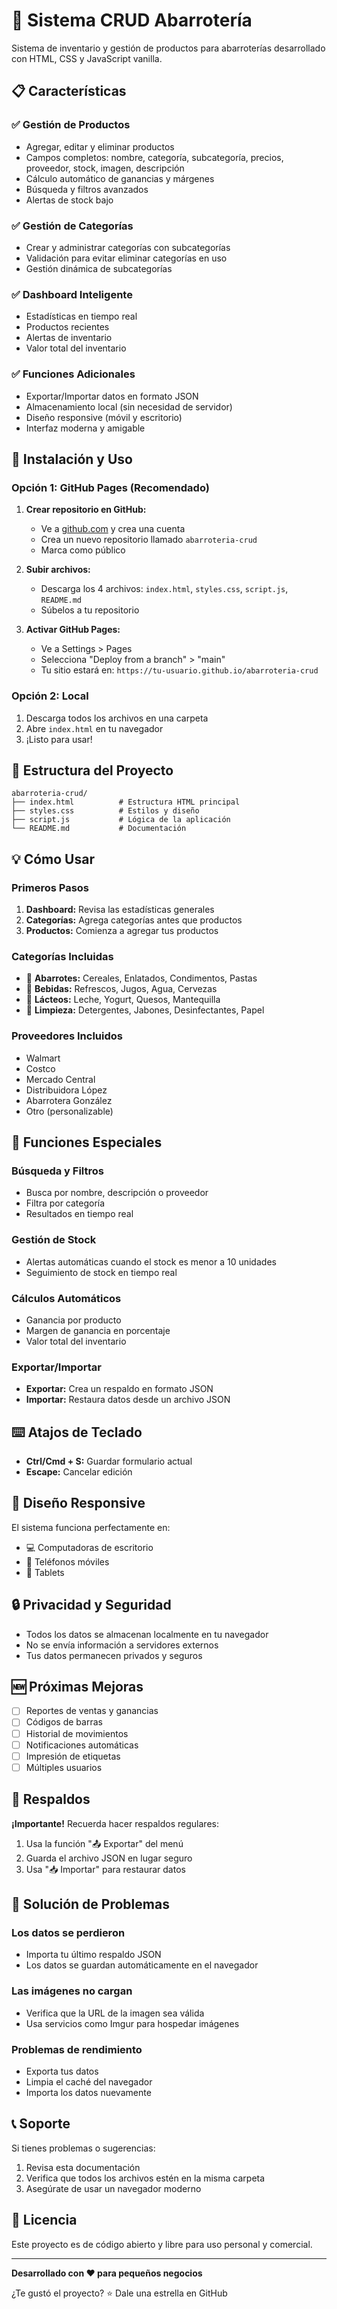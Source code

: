 # 🏪 Sistema CRUD Abarrotería

Sistema de inventario y gestión de productos para abarroterías desarrollado con HTML, CSS y JavaScript vanilla.

## 📋 Características

### ✅ Gestión de Productos
- Agregar, editar y eliminar productos
- Campos completos: nombre, categoría, subcategoría, precios, proveedor, stock, imagen, descripción
- Cálculo automático de ganancias y márgenes
- Búsqueda y filtros avanzados
- Alertas de stock bajo

### ✅ Gestión de Categorías
- Crear y administrar categorías con subcategorías
- Validación para evitar eliminar categorías en uso
- Gestión dinámica de subcategorías

### ✅ Dashboard Inteligente
- Estadísticas en tiempo real
- Productos recientes
- Alertas de inventario
- Valor total del inventario

### ✅ Funciones Adicionales
- Exportar/Importar datos en formato JSON
- Almacenamiento local (sin necesidad de servidor)
- Diseño responsive (móvil y escritorio)
- Interfaz moderna y amigable

## 🚀 Instalación y Uso

### Opción 1: GitHub Pages (Recomendado)

1. **Crear repositorio en GitHub:**
   - Ve a [github.com](https://github.com) y crea una cuenta
   - Crea un nuevo repositorio llamado `abarroteria-crud`
   - Marca como público

2. **Subir archivos:**
   - Descarga los 4 archivos: `index.html`, `styles.css`, `script.js`, `README.md`
   - Súbelos a tu repositorio

3. **Activar GitHub Pages:**
   - Ve a Settings > Pages
   - Selecciona "Deploy from a branch" > "main"
   - Tu sitio estará en: `https://tu-usuario.github.io/abarroteria-crud`

### Opción 2: Local

1. Descarga todos los archivos en una carpeta
2. Abre `index.html` en tu navegador
3. ¡Listo para usar!

## 📁 Estructura del Proyecto

```
abarroteria-crud/
├── index.html          # Estructura HTML principal
├── styles.css          # Estilos y diseño
├── script.js           # Lógica de la aplicación
└── README.md           # Documentación
```

## 💡 Cómo Usar

### Primeros Pasos
1. **Dashboard:** Revisa las estadísticas generales
2. **Categorías:** Agrega categorías antes que productos
3. **Productos:** Comienza a agregar tus productos

### Categorías Incluidas
- 🥫 **Abarrotes:** Cereales, Enlatados, Condimentos, Pastas
- 🥤 **Bebidas:** Refrescos, Jugos, Agua, Cervezas
- 🥛 **Lácteos:** Leche, Yogurt, Quesos, Mantequilla
- 🧽 **Limpieza:** Detergentes, Jabones, Desinfectantes, Papel

### Proveedores Incluidos
- Walmart
- Costco
- Mercado Central
- Distribuidora López
- Abarrotera González
- Otro (personalizable)

## 🔧 Funciones Especiales

### Búsqueda y Filtros
- Busca por nombre, descripción o proveedor
- Filtra por categoría
- Resultados en tiempo real

### Gestión de Stock
- Alertas automáticas cuando el stock es menor a 10 unidades
- Seguimiento de stock en tiempo real

### Cálculos Automáticos
- Ganancia por producto
- Margen de ganancia en porcentaje
- Valor total del inventario

### Exportar/Importar
- **Exportar:** Crea un respaldo en formato JSON
- **Importar:** Restaura datos desde un archivo JSON

## ⌨️ Atajos de Teclado

- **Ctrl/Cmd + S:** Guardar formulario actual
- **Escape:** Cancelar edición

## 📱 Diseño Responsive

El sistema funciona perfectamente en:
- 💻 Computadoras de escritorio
- 📱 Teléfonos móviles
- 📱 Tablets

## 🔒 Privacidad y Seguridad

- Todos los datos se almacenan localmente en tu navegador
- No se envía información a servidores externos
- Tus datos permanecen privados y seguros

## 🆕 Próximas Mejoras

- [ ] Reportes de ventas y ganancias
- [ ] Códigos de barras
- [ ] Historial de movimientos
- [ ] Notificaciones automáticas
- [ ] Impresión de etiquetas
- [ ] Múltiples usuarios

## 💾 Respaldos

**¡Importante!** Recuerda hacer respaldos regulares:
1. Usa la función "📤 Exportar" del menú
2. Guarda el archivo JSON en lugar seguro
3. Usa "📥 Importar" para restaurar datos

## 🐛 Solución de Problemas

### Los datos se perdieron
- Importa tu último respaldo JSON
- Los datos se guardan automáticamente en el navegador

### Las imágenes no cargan
- Verifica que la URL de la imagen sea válida
- Usa servicios como Imgur para hospedar imágenes

### Problemas de rendimiento
- Exporta tus datos
- Limpia el caché del navegador
- Importa los datos nuevamente

## 📞 Soporte

Si tienes problemas o sugerencias:
1. Revisa esta documentación
2. Verifica que todos los archivos estén en la misma carpeta
3. Asegúrate de usar un navegador moderno

## 📄 Licencia

Este proyecto es de código abierto y libre para uso personal y comercial.

---

**Desarrollado con ❤️ para pequeños negocios**

¿Te gustó el proyecto? ⭐ Dale una estrella en GitHub